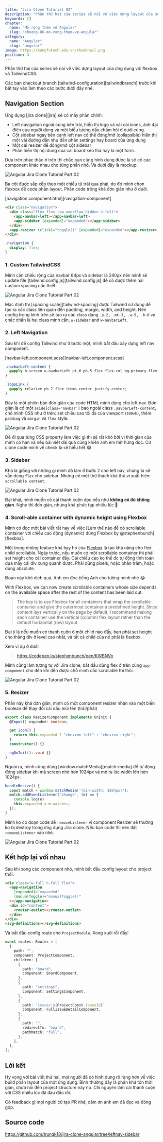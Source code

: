 ```yaml
---
title: "Jira Clone Tutorial 02"
description: "Phần thứ hai của series sẽ nói về việc dựng layout của ứng dụng với flexbox và TailwindCSS."
keywords: []
chapter:
  name: "Mở rộng thêm về Angular"
  slug: "chuong-06-mo-rong-them-ve-angular"
category:
  name: "Angular"
  slug: "angular"
image: https://kungfutech.edu.vn/thumbnail.png
position: 3
---
```


Phần thứ hai của series sẽ nói về việc dựng layout của ứng dụng với flexbox và TailwindCSS.

Các bạn checkout branch [tailwind-configuration][tailwindbranch] trước khi bắt tay vào làm theo các bước dưới đây nhé.

## Navigation Section

Ứng dụng [jira clone][jira] sẽ có mấy phần chính:

- Left navigation ngoài cùng bên trái, hiển thị logo và vài cái icons, ảnh đại điện của người dùng và một biểu tượng dấu chấm hỏi ở dưới cùng.
- Cột sidebar ngay bên cạnh left nav có thể đóng/mở (collapsible) hiển thị một vài đường dẫn như đến phần settings hay board của ứng dụng
- Một cái resizer để đóng/mở cột sidebar
- Phần hiển thị nội dung của cái board kéo thả hay là một form.

Dựa trên phác thảo ở trên thì chắc bạn cũng hình dung được là sẽ có các component khác nhau cho từng phần nhỏ. Và dưới đây là mockup.

![Angular Jira Clone Tutorial Part 02](./assets/jira02/01.png)

Ba cột được sắp xếp theo một chiều từ trái qua phải, do đó mình chọn flexbox để code phần layout. Phần code trông khá đơn giản như ở dưới.

[navigation.component.html][navigation-component]

```html
<div class="navigation">
  <div class="flex flex-row overflow-hidden h-full">
    <app-navbar-left></app-navbar-left>
    <app-sidebar [expanded]="expanded"></app-sidebar>
  </div>
  <app-resizer (click)="toggle()" [expanded]="expanded"></app-resizer>
</div>
```

```css
.navigation {
  display: flex;
}
```

### 1. Custom TailwindCSS

Mình cần chiều rộng của navbar 64px và sidebar là 240px nên mình sẽ update file [tailwind.config.js][tailwind.config.js] để có được thêm hai custom spacing cần thiết.

![Angular Jira Clone Tutorial Part 02](./assets/jira02/02.png)

Mặc định thì [spacing scale][tailwind-spacing] được Tailwind sử dụng để tạo ra các class liên quan đến padding, margin, width, and height. Nên config trong hình trên sẽ tạo ra các class dạng `.p-2, .mt-3, .w-5, .h-6` và chắc chắn là hai class mình cần, `w-sidebar` and `w-navbarLeft`.

### 2. Left Navigation

Sau khi để config Tailwind như ở bước một, mình bắt đầu xây dựng left nav component.

[navbar-left.component.scss][navbar-left.component.scss]

```css
.navbarLeft-content {
  @apply h-screen w-navbarLeft pt-6 pb-5 flex flex-col bg-primary flex-shrink-0;
}

.logoLink {
  @apply relative pb-2 flex items-center justify-center;
}
```

Đây là một phiên bản đơn giản của code HTML mình dùng cho left nav. Đơn giản là có một `aside[class='navbar']` bao ngoài class `.navbarLeft-content`, chỗ mình CSS như ở trên: set chiều cao tối đa của viewport (`100vh`), thêm `padding` và `margin` và `flex` style.

![Angular Jira Clone Tutorial Part 02](./assets/jira02/03.png)

Để đi qua từng CSS property làm việc gì thì sẽ rất khó bởi vì thời gian của mình có hạn và nếu bài viết dài quá cũng khiến anh em hết hứng đọc. Cứ clone code mình về check là sẽ hiểu hết 😂

### 3. Sidebar

Khá là giống với những gì mình đã làm ở bước 2 cho left nav, chúng ta sẽ vẫn dùng `flex` cho sidebar. Nhưng có một thử thách khá thú vị xuất hiện: `scrollable content`.

![Angular Jira Clone Tutorial Part 02](./assets/jira02/04.gif)

Đại khái, mình muốn có cái thanh cuộn dọc nếu như **không có đủ không gian**. Nghe thì đơn giản, nhưng khá phức tạp nhiều lúc 🤣

### 4. Scroll-able container with dynamic height using Flexbox

Mình có đọc một bài viết rất hay về việc [Làm thế nào để có scrollable container với chiều cao động (dynamic) dùng Flexbox by @stephenbunch][flexbox].

Một trong những feature khá hay ho của [Flexbox](https://css-tricks.com/snippets/css/a-guide-to-flexbox/) là tạo khả năng cho flex child scrollable. Ngày trước, nếu muốn có một scrollable container thì phải set height cho cái container đấy. Cái chiều cao ko thể dc tự động tính toán dựa mấy cái div xung quanh được. Phải dùng pixels, hoặc phần trăm, hoặc dùng absolute.

Đoạn này khó dịch quá. Anh em đọc tiếng Anh cho tường minh nhé 😂

With Flexbox, we can now create scrollable containers whose size depends on the available space after the rest of the content has been laid out.

> The key is to use Flexbox for all containers that wrap the scrollable container and give the outermost container a predefined height. Since content lays vertically on the page by default, I recommend making each container use the vertical (column) flex layout rather than the default horizontal (row) layout.

Đại ý là nếu muốn có thanh cuộn ở một child nào đấy, bạn phải set height cho thằng div ở level cao nhất, và tất cả child của nó phải là flexbox.

Xem ví dụ ở dưới

> https://codepen.io/stephenbunch/pen/KWBNVo

Mình cũng làm tương tự với Jira clone, bắt đầu dùng flex ở trên cùng `app-component` cho đến khi đến được chỗ mình cần scrollable thì thôi.

![Angular Jira Clone Tutorial Part 02](./assets/jira02/05.png)

### 5. Resizer

Phần này khá đơn giản, mình có một component resizer nhận vào một biến boolean để thay đổi cái dấu mũi tên (trái/phải)

```ts
export class ResizerComponent implements OnInit {
  @Input() expanded: boolean;

  get icon() {
    return this.expanded ? "chevron-left" : "chevron-right";
  }
  constructor() {}

  ngOnInit(): void {}
}
```

Ngoài ra, mình cũng dùng [window.matchMedia][match-media] để tự động đóng sidebar khi mà screen nhỏ hơn 1024px và mở ra lúc width lớn hơn 1024px.

```ts
handleResize() {
  const match = window.matchMedia('(min-width: 1024px)');
  match.addEventListener('change', (e) => {
    console.log(e)
    this.expanded = e.matches;
  });
}
```

Mình ko có đoạn code để `removeListener` vì component Resizer sẽ thường ko bị destroy trong ứng dụng Jira clone. Nếu bạn code thì nên đặt `removeListener` vào nhé.

![Angular Jira Clone Tutorial Part 02](./assets/jira02/06.gif)

## Kết hợp lại với nhau

Sau khi xong các component nhỏ, mình bắt đầu config layout cho project thôi.

```html
<div class="w-full h-full flex">
  <app-navigation
    [expanded]="expanded"
    (manualToggle)="manualToggle()"
  ></app-navigation>
  <div id="content">
    <router-outlet></router-outlet>
  </div>
</div>
<svg-definitions></svg-definitions>
```

Và bắt đầu config route cho `ProjectModule`. Xong xuôi rồi đấy!

```ts
const routes: Routes = [
  {
    path: "",
    component: ProjectComponent,
    children: [
      {
        path: "board",
        component: BoardComponent,
      },
      {
        path: "settings",
        component: SettingsComponent,
      },
      {
        path: `issue/:${ProjectConst.IssueId}`,
        component: FullIssueDetailComponent,
      },
      {
        path: "",
        redirectTo: "board",
        pathMatch: "full",
      },
    ],
  },
];
```

## Lời kết

Hy vọng với bài viết thứ hai, mọi người đã có hình dung rõ ràng hơn về việc build phần layout của một ứng dụng. Bình thường đây là phần khá tốn thời gian, chưa nói đến project structure này nọ. Chỉ nguyên làm cái thanh cuộn với CSS nhiều lúc đã đau đầu rồi.

Có feedback gì mọi người cứ tạo PR nhé, cảm ơn anh em đã đọc và đóng góp.

## Source code

https://github.com/trungk18/jira-clone-angular/tree/leftnav-sidebar
